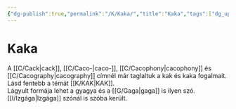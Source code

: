 ```yaml
---
{"dg-publish":true,"permalink":"/K/Kaka/","title":"Kaka","tags":["dg_uploaded"],"created":"2023-11-01T05:28","updated":"2023-11-08T03:46"}
---
```



# Kaka

A [[C/Cack\|cack]], [[C/Caco-\|caco-]], [[C/Cacophony\|cacophony]] és [[C/Cacography\|cacography]] címnél már taglaltuk a kak és kaka fogalmait. Lásd fentebb a témát [[K/KAK\|KAK]].  
Lágyult formája lehet a gyagya és a [[G/Gaga\|gaga]] is ilyen szó. [[I/Izgága\|Izgága]] szónál is szóba került.  